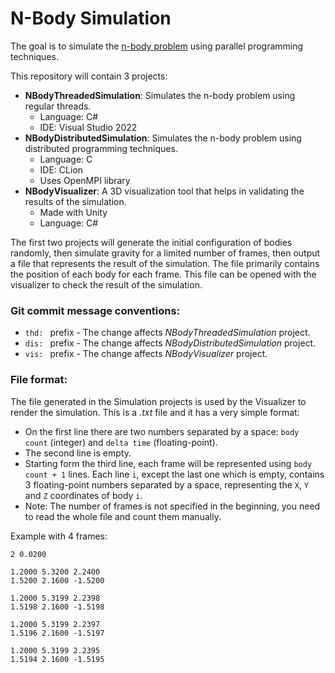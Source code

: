 # N-Body Simulation
The goal is to simulate the [n-body problem](https://en.wikipedia.org/wiki/N-body_simulation) using parallel programming techniques.

This repository will contain 3 projects:
* **NBodyThreadedSimulation**: Simulates the n-body problem using regular threads.
  - Language: C#
  - IDE: Visual Studio 2022
* **NBodyDistributedSimulation**: Simulates the n-body problem using distributed programming techniques.
  - Language: C
  - IDE: CLion
  - Uses OpenMPI library
* **NBodyVisualizer**: A 3D visualization tool that helps in validating the results of the simulation.
  - Made with Unity
  - Language: C#

The first two projects will generate the initial configuration of bodies randomly, then simulate gravity for a limited number of frames, then output a file that represents the result of the simulation. The file primarily contains the position of each body for each frame. This file can be opened with the visualizer to check the result of the simulation.

### Git commit message conventions:
* `thd: ` prefix - The change affects _NBodyThreadedSimulation_ project.
* `dis: ` prefix - The change affects _NBodyDistributedSimulation_ project.
* `vis: ` prefix - The change affects _NBodyVisualizer_ project.

### File format:
The file generated in the Simulation projects is used by the Visualizer to render the simulation. This is a _.txt_ file and it has a very simple format:
* On the first line there are two numbers separated by a space: `body count` (integer) and `delta time` (floating-point).
* The second line is empty.
* Starting form the third line, each frame will be represented using `body count + 1` lines. Each line `i`, except the last one which is empty, contains 3 floating-point numbers separated by a space, representing the `X`, `Y` and `Z` coordinates of body `i`.
* Note: The number of frames is not specified in the beginning, you need to read the whole file and count them manually.

Example with 4 frames:
```
2 0.0200

1.2000 5.3200 2.2400
1.5200 2.1600 -1.5200

1.2000 5.3199 2.2398
1.5198 2.1600 -1.5198

1.2000 5.3199 2.2397
1.5196 2.1600 -1.5197

1.2000 5.3199 2.2395
1.5194 2.1600 -1.5195
```
